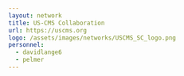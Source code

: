```yaml
---
layout: network
title: US-CMS Collaboration
url: https://uscms.org
logo: /assets/images/networks/USCMS_SC_logo.png
personnel:
  - davidlange6
  - pelmer
---
```

